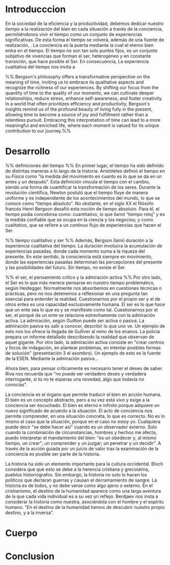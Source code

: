 # Introducccion

En la sociedad de la eficiencia y la productividad, debemos dedicar nuestro tiempo a la realización del bien en cada situación a través de la conciencia, permitiéndonos vivir el tiempo como un conjunto de experiencias significativas. De esta forma el tiempo se volverá, además de una fuente de realización, . La conciencia es la puerta mediante la cual el eterno bien entra en el tiempo. El tiempo no son tan solo puntos fijos, es un conjunto subjetivo de vivencias que forman el ser, heterogéneo y en constante transición, que hace posible el Ser. En consecuencia, La experiencia cualitativa del tiempo nos invita a 

%% Bergson's philosophy offers a transformative perspective on the meaning of time, inviting us to embrace its qualitative aspects and recognize the richness of our experiences. By shifting our focus from the quantity of time to the quality of our moments, we can cultivate deeper relationships, reduce stress, enhance self-awareness, and foster creativity. In a world that often prioritizes efficiency and productivity, Bergson's insights remind us of the profound beauty of living fully in the present, allowing time to become a source of joy and fulfillment rather than a relentless pursuit. Embracing this interpretation of time can lead to a more meaningful and enriched life, where each moment is valued for its unique contribution to our journey.%%

# Desarrollo

%% definiciones del tiempo %%
En primer lugar, el tiempo ha sido definido de distintas maneras a lo largo de la historia. Aristóteles definió el tiempo en su _Física_ como "la medida del movimiento en cuanto es lo que se da en un antes y un después". Esta definición vincula el tiempo con el cambio, siendo una forma de cuantificar la transformación de los seres. Durante la revolución científica, Newton postuló que el tiempo fluye de manera uniforme y es independiente de los acontecimientos del mundo, lo que se conoce como "tiempo absoluto". No obstante, en el siglo XX el filósofo francés Henri Bergson desafió esta noción de tiempo absoluto. Para él, el tiempo podía concebirse como: cuantitativo, lo que llamó “tiempo reloj” y es la medida confiable que se ocupa en la ciencia y los negocios; y como cualitativo, que se refiere a un continuo flujo de experiencias que hacen el Ser. 

%% tiempo cualitativo y ser %%
Además, Bergson llamó duración a la experiencia cualitativa del tiempo. La duración involucra la acumulación de experiencias pasadas, donde cada momento suma a la riqueza del presente. En este sentido, la consciencia está siempre en movimiento, donde las experiencias pasadas determinan las percepciones del presente y las posibilidades del futuro. Sin tiempo, no existe el Ser.

%% el ser, el pensamiento crítico y la admiración activa %%
Por otro lado, el Ser es lo que más merece pensarse en nuestro tiempo problemático, según Heidegger. Normalmente nos absorbemos en cuestiones técnicas o prácticas, pero no nos detenemos a reflexionar en una pregunta tan esencial para entender la realidad. Cuestionarnos por el propio ser y el de otros entes es una capacidad exclusivamente humana. El ser es lo que hace que un ente sea lo que es y se manifieste como tal. Cuestionarnos por el ser, el porqué de un ente se relaciona estrechamente con la admiración activa. La admiración, según Guitton puede ser activa o pasiva. La admiración pasiva es salir a conocer, describir lo que uno ve. Un ejemplo de esto nos los ofrece la llegada de Gulliver al reino de los enanos. La policía prepara un informe detallado describiendo la realidad que observan de aquel gigante. Por otro lado, la admiración activa consiste en "crear centros y focos de indagación, en plantear problemas, en intentar posibles formas de solución" (presentación 3 el asombro). Un ejemplo de esto es la fuente de la ESEN. Mediante la admiración pasiva...


Ahora bien, para pensar críticamente es necesario tener el deseo de saber. Riva nos recuerda que "no puede ser verdadero deseo y verdadera interrogante, si tú no te esperas una novedad, algo que todavía no conocías". 

La conciencia es el órgano que permite traducir el bien en acción humana. El bien es un concepto abstracto, pero a su vez está vivo y exige a la conciencia ser escuchado. El bien es eterno e infinito porque adquiere un nuevo significado de acuerdo a la situación. El acto de conciencia nos permite comprender, en una situación concreta, lo que es correcto. No es lo mismo el caso que la situación, porque en el caso no estoy yo. Cualquiera puede decir "se debe hacer así" cuando es un observador externo. Solo cuando la combinación de circunstancias, hombres y hechos me afecta, puedo interpretar el mandamiento del bien: "es un obedecer y, al mismo tiempo, un crear"; un comprender y un juzgar; un penetrar y un decidir". A través de la acción guiada por un juicio de valor tras la examinación de la conciencia es posible ser parte de la historia.

La historia ha sido un elemento importante para la cultura occidental. Bloch considera que que esto se debe a la herencia cristiana y grecolatina, pueblos historiógrafos. Sin embargo, la historia no solo lo hacen los políticos que declaran guerras y causan el derramamiento de sangre. La historia es de todos, y no debe verse como algo ajeno o externo. En el cristianismo, el destino de la humanidad aparece como una larga aventura de la que cada vida individual es a su vez un reflejo. Berdjaev nos insta a considerar la historia como nuestra, asociándola con el hombre y el espíritu humano. "En el destino de la humanidad hemos de descubrir nuestro propio destino, y a la inversa".









# Cuerpo

# Conclusion